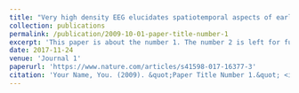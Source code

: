 ```yaml
---
title: "Very high density EEG elucidates spatiotemporal aspects of early visual processing"
collection: publications
permalink: /publication/2009-10-01-paper-title-number-1
excerpt: 'This paper is about the number 1. The number 2 is left for future work.'
date: 2017-11-24
venue: 'Journal 1'
paperurl: 'https://www.nature.com/articles/s41598-017-16377-3'
citation: 'Your Name, You. (2009). &quot;Paper Title Number 1.&quot; <i>Journal 1</i>. 1(1).'
---
```


